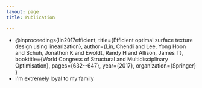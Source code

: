 ```yaml
---
layout: page
title: Publication

---
```



- @inproceedings{lin2017efficient,
  title={Efficient optimal surface texture design using linearization},
  author={Lin, Chendi and Lee, Yong Hoon and Schuh, Jonathon K and Ewoldt, Randy H and Allison, James T},
  booktitle={World Congress of Structural and Multidisciplinary Optimisation},
  pages={632--647},
  year={2017},
  organization={Springer}
}
- I'm extremely loyal to my family


